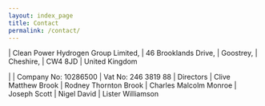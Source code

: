 ```yaml
---
layout: index_page
title: Contact
permalink: /contact/
---
```


| Clean Power Hydrogen Group Limited,
| 46 Brooklands Drive,
| Goostrey,
| Cheshire,
| CW4 8JD
| United Kingdom

|
| Company No:	10286500
| Vat No:	246 3819 88
| Directors
| Clive Matthew Brook
| Rodney Thornton Brook
| Charles Malcolm Monroe
| Joseph Scott
| Nigel David 
| Lister Williamson


